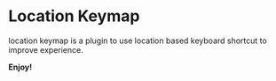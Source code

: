 # Location Keymap

location keymap is a plugin to use location based keyboard shortcut to improve experience.

**Enjoy!**